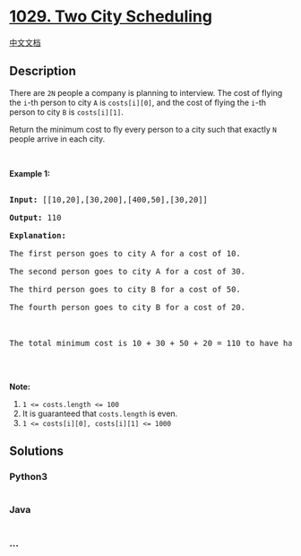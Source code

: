 # [1029. Two City Scheduling](https://leetcode.com/problems/two-city-scheduling)

[中文文档](/solution/1000-1099/1029.Two%20City%20Scheduling/README.md)

## Description

<p>There are <code>2N</code> people a company is planning to interview. The cost of flying the <code>i</code>-th person to city <code>A</code> is <code>costs[i][0]</code>, and the cost of flying the <code>i</code>-th person to city <code>B</code> is <code>costs[i][1]</code>.</p>

<p>Return the minimum cost to fly every person to a city such that exactly <code>N</code> people arrive in each city.</p>

<p>&nbsp;</p>

<p><strong>Example 1:</strong></p>

<pre>

<strong>Input: </strong><span id="example-input-1-1">[[10,20],[30,200],[400,50],[30,20]]</span>

<strong>Output: </strong><span id="example-output-1">110</span>

<strong>Explanation: </strong>

The first person goes to city A for a cost of 10.

The second person goes to city A for a cost of 30.

The third person goes to city B for a cost of 50.

The fourth person goes to city B for a cost of 20.



The total minimum cost is 10 + 30 + 50 + 20 = 110 to have half the people interviewing in each city.

</pre>

<p>&nbsp;</p>

<p><strong>Note:</strong></p>

<ol>
    <li><code>1 &lt;= costs.length &lt;= 100</code></li>
    <li>It is guaranteed that <code>costs.length</code> is even.</li>
    <li><code>1 &lt;= costs[i][0], costs[i][1] &lt;= 1000</code></li>
</ol>

## Solutions

<!-- tabs:start -->

### **Python3**

```python

```

### **Java**

```java

```

### **...**

```

```

<!-- tabs:end -->
